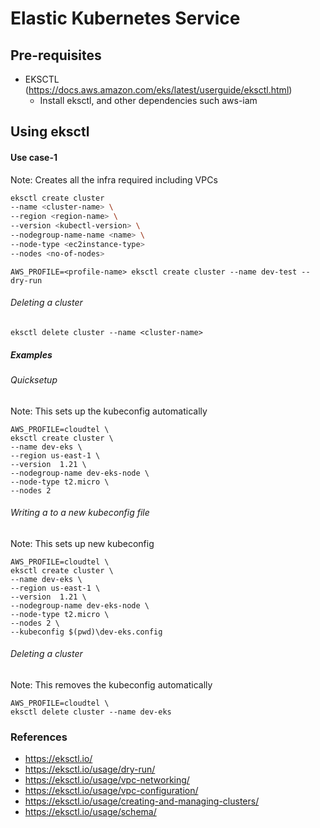 # Elastic Kubernetes Service

## Pre-requisites

* EKSCTL (https://docs.aws.amazon.com/eks/latest/userguide/eksctl.html)
  * Install eksctl, and other dependencies such aws-iam


## Using eksctl

#### Use case-1 

Note: Creates all the infra required including VPCs

```bash
eksctl create cluster
--name <cluster-name> \
--region <region-name> \
--version <kubectl-version> \
--nodegroup-name-name <name> \
--node-type <ec2instance-type>
--nodes <no-of-nodes>
```

```
AWS_PROFILE=<profile-name> eksctl create cluster --name dev-test --dry-run
```

###### Deleting a cluster
```
eksctl delete cluster --name <cluster-name>
```

##### Examples

###### Quicksetup

Note: This sets up the kubeconfig automatically
```
AWS_PROFILE=cloudtel \
eksctl create cluster \
--name dev-eks \
--region us-east-1 \
--version  1.21 \
--nodegroup-name dev-eks-node \
--node-type t2.micro \
--nodes 2
```

###### Writing a to a new kubeconfig file

Note: This sets up new kubeconfig
```
AWS_PROFILE=cloudtel \
eksctl create cluster \
--name dev-eks \
--region us-east-1 \
--version  1.21 \
--nodegroup-name dev-eks-node \
--node-type t2.micro \
--nodes 2 \
--kubeconfig $(pwd)\dev-eks.config
```
###### Deleting a cluster

Note: This removes the kubeconfig automatically
```
AWS_PROFILE=cloudtel \
eksctl delete cluster --name dev-eks
```




### References
* https://eksctl.io/
* https://eksctl.io/usage/dry-run/
* https://eksctl.io/usage/vpc-networking/
* https://eksctl.io/usage/vpc-configuration/
* https://eksctl.io/usage/creating-and-managing-clusters/
* https://eksctl.io/usage/schema/
